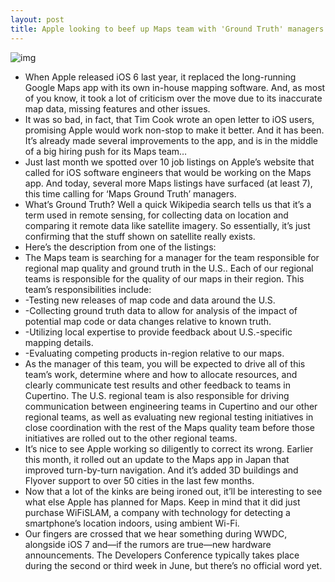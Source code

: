 ```yaml
---
layout: post
title: Apple looking to beef up Maps team with 'Ground Truth' managers
---
```

![img](http://media.idownloadblog.com/wp-content/uploads/2013/03/ground-truth-job-listings.png)
* When Apple released iOS 6 last year, it replaced the long-running Google Maps app with its own in-house mapping software. And, as most of you know, it took a lot of criticism over the move due to its inaccurate map data, missing features and other issues.
* It was so bad, in fact, that Tim Cook wrote an open letter to iOS users, promising Apple would work non-stop to make it better. And it has been. It’s already made several improvements to the app, and is in the middle of a big hiring push for its Maps team…
* Just last month we spotted over 10 job listings on Apple’s website that called for iOS software engineers that would be working on the Maps app. And today, several more Maps listings have surfaced (at least 7), this time calling for ‘Maps Ground Truth’ managers.
* What’s Ground Truth? Well a quick Wikipedia search tells us that it’s a term used in remote sensing, for collecting data on location and comparing it remote data like satellite imagery. So essentially, it’s just confirming that the stuff shown on satellite really exists.
* Here’s the description from one of the listings:
* The Maps team is searching for a manager for the team responsible for regional map quality and ground truth in the U.S.. Each of our regional teams is responsible for the quality of our maps in their region. This team’s responsibilities include:
* -Testing new releases of map code and data around the U.S.
* -Collecting ground truth data to allow for analysis of the impact of potential map code or data changes relative to known truth.
* -Utilizing local expertise to provide feedback about U.S.-specific mapping details.
* -Evaluating competing products in-region relative to our maps.
* As the manager of this team, you will be expected to drive all of this team’s work, determine where and how to allocate resources, and clearly communicate test results and other feedback to teams in Cupertino. The U.S. regional team is also responsible for driving communication between engineering teams in Cupertino and our other regional teams, as well as evaluating new regional testing initiatives in close coordination with the rest of the Maps quality team before those initiatives are rolled out to the other regional teams.
* It’s nice to see Apple working so diligently to correct its wrong. Earlier this month, it rolled out an update to the Maps app in Japan that improved turn-by-turn navigation. And it’s added 3D buildings and Flyover support to over 50 cities in the last few months.
* Now that a lot of the kinks are being ironed out, it’ll be interesting to see what else Apple has planned for Maps. Keep in mind that it did just purchase WiFiSLAM, a company with technology for detecting a smartphone’s location indoors, using ambient Wi-Fi.
* Our fingers are crossed that we hear something during WWDC, alongside iOS 7 and—if the rumors are true—new hardware announcements. The Developers Conference typically takes place during the second or third week in June, but there’s no official word yet.

